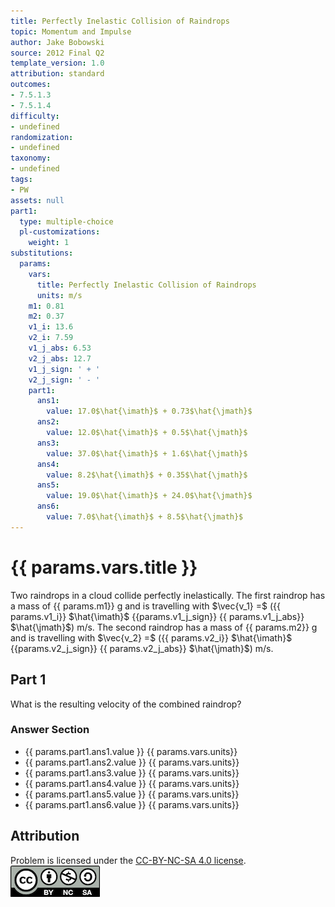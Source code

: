 ```yaml
---
title: Perfectly Inelastic Collision of Raindrops
topic: Momentum and Impulse
author: Jake Bobowski
source: 2012 Final Q2
template_version: 1.0
attribution: standard
outcomes:
- 7.5.1.3
- 7.5.1.4
difficulty:
- undefined
randomization:
- undefined
taxonomy:
- undefined
tags:
- PW
assets: null
part1:
  type: multiple-choice
  pl-customizations:
    weight: 1
substitutions:
  params:
    vars:
      title: Perfectly Inelastic Collision of Raindrops
      units: m/s
    m1: 0.81
    m2: 0.37
    v1_i: 13.6
    v2_i: 7.59
    v1_j_abs: 6.53
    v2_j_abs: 12.7
    v1_j_sign: ' + '
    v2_j_sign: ' - '
    part1:
      ans1:
        value: 17.0$\hat{\imath}$ + 0.73$\hat{\jmath}$
      ans2:
        value: 12.0$\hat{\imath}$ + 0.5$\hat{\jmath}$
      ans3:
        value: 37.0$\hat{\imath}$ + 1.6$\hat{\jmath}$
      ans4:
        value: 8.2$\hat{\imath}$ + 0.35$\hat{\jmath}$
      ans5:
        value: 19.0$\hat{\imath}$ + 24.0$\hat{\jmath}$
      ans6:
        value: 7.0$\hat{\imath}$ + 8.5$\hat{\jmath}$
---
```

# {{ params.vars.title }}
Two raindrops in a cloud collide perfectly inelastically. The first raindrop has a mass of {{ params.m1}} g and is travelling with $\vec{v_1} =$ ({{ params.v1_i}} $\hat{\imath}$ {{params.v1_j_sign}} {{ params.v1_j_abs}} $\hat{\jmath}$) m/s.
The second raindrop has a mass of {{ params.m2}} g and is travelling with $\vec{v_2} =$ ({{ params.v2_i}} $\hat{\imath}$ {{params.v2_j_sign}} {{ params.v2_j_abs}} $\hat{\jmath}$) m/s.

## Part 1

What is the resulting velocity of the combined raindrop?

### Answer Section

- {{ params.part1.ans1.value }} {{ params.vars.units}}
- {{ params.part1.ans2.value }} {{ params.vars.units}}
- {{ params.part1.ans3.value }} {{ params.vars.units}}
- {{ params.part1.ans4.value }} {{ params.vars.units}}
- {{ params.part1.ans5.value }} {{ params.vars.units}}
- {{ params.part1.ans6.value }} {{ params.vars.units}}

## Attribution

Problem is licensed under the [CC-BY-NC-SA 4.0 license](https://creativecommons.org/licenses/by-nc-sa/4.0/).<br> ![The Creative Commons 4.0 license requiring attribution-BY, non-commercial-NC, and share-alike-SA license.](https://raw.githubusercontent.com/firasm/bits/master/by-nc-sa.png)